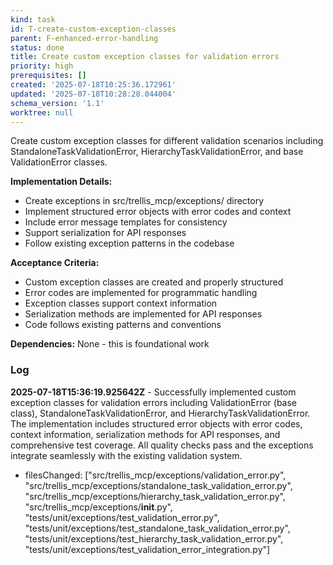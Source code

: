 ```yaml
---
kind: task
id: T-create-custom-exception-classes
parent: F-enhanced-error-handling
status: done
title: Create custom exception classes for validation errors
priority: high
prerequisites: []
created: '2025-07-18T10:25:36.172961'
updated: '2025-07-18T10:28:28.044004'
schema_version: '1.1'
worktree: null
---
```

Create custom exception classes for different validation scenarios including StandaloneTaskValidationError, HierarchyTaskValidationError, and base ValidationError classes.

**Implementation Details:**
- Create exceptions in src/trellis_mcp/exceptions/ directory
- Implement structured error objects with error codes and context
- Include error message templates for consistency
- Support serialization for API responses
- Follow existing exception patterns in the codebase

**Acceptance Criteria:**
- Custom exception classes are created and properly structured
- Error codes are implemented for programmatic handling
- Exception classes support context information
- Serialization methods are implemented for API responses
- Code follows existing patterns and conventions

**Dependencies:** None - this is foundational work

### Log


**2025-07-18T15:36:19.925642Z** - Successfully implemented custom exception classes for validation errors including ValidationError (base class), StandaloneTaskValidationError, and HierarchyTaskValidationError. The implementation includes structured error objects with error codes, context information, serialization methods for API responses, and comprehensive test coverage. All quality checks pass and the exceptions integrate seamlessly with the existing validation system.
- filesChanged: ["src/trellis_mcp/exceptions/validation_error.py", "src/trellis_mcp/exceptions/standalone_task_validation_error.py", "src/trellis_mcp/exceptions/hierarchy_task_validation_error.py", "src/trellis_mcp/exceptions/__init__.py", "tests/unit/exceptions/test_validation_error.py", "tests/unit/exceptions/test_standalone_task_validation_error.py", "tests/unit/exceptions/test_hierarchy_task_validation_error.py", "tests/unit/exceptions/test_validation_error_integration.py"]